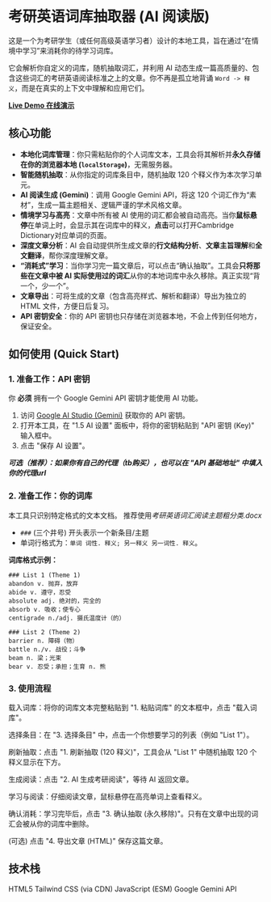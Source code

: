 # 考研英语词库抽取器 (AI 阅读版)

这是一个为考研学生（或任何高级英语学习者）设计的本地工具，旨在通过“在情境中学习”来消耗你的待学习词库。

它会解析你自定义的词库，随机抽取词汇，并利用 AI 动态生成一篇高质量的、包含这些词汇的考研英语阅读标准之上的文章。你不再是孤立地背诵 `Word -> 释义`，而是在真实的上下文中理解和应用它们。

**[Live Demo 在线演示](https://dum4pp1e.github.io/AI-Vocab-Reader/)**

## 核心功能

* **本地化词库管理**：你只需粘贴你的个人词库文本，工具会将其解析并**永久存储在你的浏览器本地 (`localStorage`)**，无需服务器。
* **智能随机抽取**：从你指定的词库条目中，随机抽取 120 个释义作为本次学习单元。
* **AI 阅读生成 (Gemini)**：调用 Google Gemini API，将这 120 个词汇作为“素材”，生成一篇主题相关、逻辑严谨的学术风格文章。
* **情境学习与高亮**：文章中所有被 AI 使用的词汇都会被自动高亮。当你**鼠标悬停**在单词上时，会显示其在词库中的释义，**点击**可以打开Cambridge Dictionary对应单词的页面。
* **深度文章分析**：AI 会自动提供所生成文章的**行文结构分析**、**文章主旨理解**和**全文翻译**，帮你深度理解文章。
* **“消耗式”学习**：当你学习完一篇文章后，可以点击“确认抽取”。工具会**只将那些在文章中被 AI 实际使用过的词汇**从你的本地词库中永久移除。真正实现“背一个，少一个”。
* **文章导出**：可将生成的文章（包含高亮样式、解析和翻译）导出为独立的 HTML 文件，方便日后复习。
* **API 密钥安全**：你的 API 密钥也只存储在浏览器本地，不会上传到任何地方，保证安全。

##  如何使用 (Quick Start)

### 1. 准备工作：API 密钥

你 **必须** 拥有一个 Google Gemini API 密钥才能使用 AI 功能。

1.  访问 [Google AI Studio (Gemini)](https://aistudio.google.com/app/apikey) 获取你的 API 密钥。
2.  打开本工具，在 "1.5 AI 设置" 面板中，将你的密钥粘贴到 "API 密钥 (Key)" 输入框中。
3.  点击 "保存 AI 设置"。

***可选（推荐）：如果你有自己的代理（tb购买），也可以在 "API 基础地址" 中填入你的代理url***

### 2. 准备工作：你的词库

本工具只识别特定格式的文本文档。
推荐使用*考研英语词汇阅读主题粗分类.docx*

* `###` (三个井号) 开头表示一个新条目/主题
* 单词行格式为：`单词 词性. 释义; 另一释义 另一词性. 释义`。

**词库格式示例：**
```
### List 1 (Theme 1)
abandon v. 抛弃，放弃
abide v. 遵守，忍受
absolute adj. 绝对的，完全的
absorb v. 吸收；使专心
centigrade n./adj. 摄氏温度计（的）

### List 2 (Theme 2)
barrier n. 障碍（物）
battle n./v. 战役；斗争
beam n. 梁；光束
bear v. 忍受；承担；生育 n. 熊
```

### 3. 使用流程
载入词库：将你的词库文本完整粘贴到 "1. 粘贴词库" 的文本框中，点击 "载入词库"。

选择条目：在 "3. 选择条目" 中，点击一个你想要学习的列表（例如 "List 1"）。

刷新抽取：点击 "1. 刷新抽取 (120 释义)"，工具会从 "List 1" 中随机抽取 120 个释义显示在下方。

生成阅读：点击 "2. AI 生成考研阅读"，等待 AI 返回文章。

学习与阅读：仔细阅读文章，鼠标悬停在高亮单词上查看释义。

确认消耗：学习完毕后，点击 "3. 确认抽取 (永久移除)"。只有在文章中出现的词汇会被从你的词库中删除。

(可选) 点击 "4. 导出文章 (HTML)" 保存这篇文章。

## 技术栈

HTML5
Tailwind CSS (via CDN)
JavaScript (ESM)
Google Gemini API
